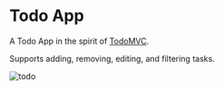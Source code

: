# Todo App

A Todo App in the spirit of [TodoMVC](https://todomvc.com/).

Supports adding, removing, editing, and filtering tasks.

![todo](https://github.com/hyperdiv/hyperdiv-apps/assets/5980501/230a5101-da59-4830-b2c6-5e707177d75e)
